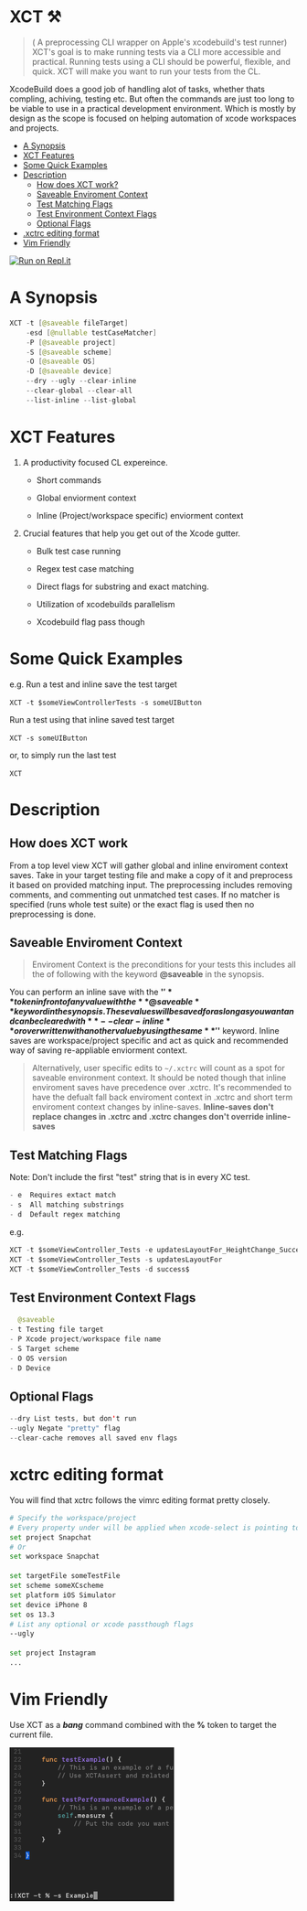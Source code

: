 # XCT ⚒ 
> ( A preprocessing CLI wrapper on Apple's xcodebuild's test runner)
XCT's goal is to make running tests via a CLI more accessible and practical. Running tests using a CLI should be powerful, flexible, and quick. XCT will make you want to run your tests from the CL.

XcodeBuild does a good job of handling alot of tasks, whether thats compling, achiving, testing etc. But often the commands are just too long to be viable to use in a practical development environment. Which is mostly by design as the scope is focused on helping automation of xcode workspaces and projects.


<!--ts-->

   * [A Synopsis](#a-synopsis)
   * [XCT Features](#xct-features)
   * [Some Quick Examples](#some-quick-examples)
   * [Description](#description)
        * [How does XCT work?](#how-does-xct-work)
        * [Saveable Enviroment Context](#saveable-enviroment-context)
        * [Test Matching Flags](#test-matching-flags)
        * [Test Environment Context Flags](#test-environment-context-flags)
        * [Optional Flags](#optional-flags)
   * [.xctrc editing format](#xctrc-editing-format)
   * [Vim Friendly](#vim-friendly)

<!--te-->

[![Run on Repl.it](https://repl.it/badge/github/JoeManto/XCT)](https://repl.it/github/JoeManto/XCT)

A Synopsis
==========

```swift
XCT -t [@saveable fileTarget]
    -esd [@nullable testCaseMatcher]
    -P [@saveable project]
    -S [@saveable scheme] 
    -O [@saveable OS]
    -D [@saveable device]
    --dry --ugly --clear-inline
    --clear-global --clear-all
    --list-inline --list-global
```

XCT Features
============


1. A productivity focused CL expereince.

    - Short commands 

    - Global enviorment context 

    - Inline (Project/workspace specific) enviorment context

2. Crucial features that help you get out of the Xcode gutter.

    - Bulk test case running

    - Regex test case matching

    - Direct flags for substring and exact matching.

    - Utilization of xcodebuilds parallelism

    - Xcodebuild flag pass though

Some Quick Examples
======

e.g.
Run a test and inline save the test target

`XCT -t $someViewControllerTests -s someUIButton`

Run a test using that inline saved test target

`XCT -s someUIButton`

or, to simply run the last test

`XCT`


Description
===========

How does XCT work
----

From a top level view XCT will gather global and inline enviroment context saves. Take in your target testing file and make a copy of it and preprocess it based on provided matching input. The preprocessing includes removing comments, and commenting out unmatched test cases. If no matcher is specified (runs whole test suite) or the exact flag is used then no preprocessing is done. 

Saveable Enviroment Context
----

> Enviroment Context is the preconditions for your tests this includes all the of following with the keyword **@saveable** in the synopsis.

You can perform an inline save with the **'$'** token infront of any value with the **@saveable** keyword in the synopsis. These values will be saved for aslong as you want and can be cleared with **--clear-inline** or overwritten with another value by using the same **'$'** keyword. Inline saves are workspace/project specific and act as quick and recommended way of saving re-appliable enviorment context. 

> Alternatively, user specific edits to `~/.xctrc` will count as a spot for saveable environment context. It should be noted though that inline enviroment saves have precedence over .xctrc. It's recommended to have the defualt fall back enviroment context in .xctrc and short term enviroment context changes by inline-saves.
**Inline-saves don't replace changes in .xctrc and .xctrc changes don't override inline-saves**

Test Matching Flags
---

Note: Don't include the first "test" string that is in every XC test.

```swift
- e  Requires extact match
- s  All matching substrings
- d  Default regex matching
```
e.g. 
```swift
XCT -t $someViewController_Tests -e updatesLayoutFor_HeightChange_Success
XCT -t $someViewController_Tests -s updatesLayoutFor
XCT -t $someViewController_Tests -d success$
```

Test Environment Context Flags
----

```swift
  @saveable
- t Testing file target
- P Xcode project/workspace file name
- S Target scheme
- O OS version
- D Device
```

Optional Flags
---

```swift
--dry List tests, but don't run
--ugly Negate "pretty" flag
--clear-cache removes all saved env flags
```

xctrc editing format
===
You will find that xctrc follows the vimrc editing format pretty closely.

```bash
# Specify the workspace/project
# Every property under will be applied when xcode-select is pointing to this workspace/project
set project Snapchat
# Or
set workspace Snapchat

set targetFile someTestFile 
set scheme someXCscheme
set platform iOS Simulator
set device iPhone 8
set os 13.3
# List any optional or xcode passthough flags
--ugly

set project Instagram
...
```

Vim Friendly
===

Use XCT as a **_bang_** command combined with the **%** token to target the current file.

![Vim Usage](https://github.com/JoeManto/XCT/blob/master/vimUsage.png)
